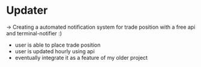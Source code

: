 # Updater


-> Creating a automated notification system for trade position 
with a free api and terminal-notifier :)


 - user is able to place trade position
 - user is updated hourly using api 
 - eventually integrate it as a feature of my older project
